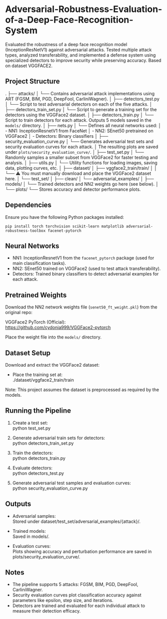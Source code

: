 # Adversarial-Robustness-Evaluation-of-a-Deep-Face-Recognition-System
Evaluated the robustness of a deep face recognition model (InceptionResNetV1) against adversarial attacks. Tested multiple attack types, analyzed transferability, and implemented a defense system using specialized detectors to improve security while preserving accuracy. Based on dataset VGGFACE2.

Project Structure
-----------------
.
├── attacks/
│   └── Contains adversarial attack implementations using ART (FGSM, BIM, PGD, DeepFool, CarliniWagner).
│
├── detectors_test.py
│   └── Script to test adversarial detectors on each of the five attacks.
│
├── detectors_train_set.py
│   └── Script to generate a training set for the detectors using the VGGFace2 dataset.
│
├── detectors_train.py
│   └── Script to train detectors for each attack. Outputs 5 models saved in the `models/` directory.
│
├── nets.py
│   └── Defines all neural networks used:
│       - NN1: InceptionResnetV1 from FaceNet
│       - NN2: SEnet50 pretrained on VGGFace2
│       - Detectors: Binary classifiers
│
├── security_evaluation_curve.py
│   └── Generates adversarial test sets and security evaluation curves for each attack.
│       The resulting plots are saved under `plots/security_evaluation_curve/`.
│
├── test_set.py
│   └── Randomly samples a smaller subset from VGGFace2 for faster testing and analysis.
│
├── utils.py
│   └── Utility functions for loading images, saving data, plotting curves, etc.
│
├── dataset/
│   ├── vggface2_train/train/
│   │   └── ⚠️ You must manually download and place the VGGFace2 dataset here.
│   └── test_set/
│       ├── clean/
│       └── adversarial_examples/
│
├── models/
│   └── Trained detectors and NN2 weights go here (see below).
│
└── plots/
    └── Stores accuracy and detector performance plots.

Dependencies
------------

Ensure you have the following Python packages installed:

    pip install torch torchvision scikit-learn matplotlib adversarial-robustness-toolbox facenet-pytorch

Neural Networks
---------------

- NN1: InceptionResnetV1 from the `facenet_pytorch` package (used for main classification tasks).
- NN2: SEnet50 trained on VGGFace2 (used to test attack transferability).
- Detectors: Trained binary classifiers to detect adversarial examples for each attack.

Pretrained Weights
------------------

Download the NN2 network weights file (`senet50_ft_weight.pkl`) from the original repo:

VGGFace2 PyTorch (Official):  
https://github.com/cydonia999/VGGFace2-pytorch

Place the weight file into the `models/` directory.

Dataset Setup
-------------

Download and extract the VGGFace2 dataset:

- Place the training set at:  
  ./dataset/vggface2_train/train

Note: This project assumes the dataset is preprocessed as required by the models.

Running the Pipeline
--------------------

1. Create a test set:  
       python test_set.py

2. Generate adversarial train sets for detectors:  
       python detectors_train_set.py

3. Train the detectors:  
       python detectors_train.py

4. Evaluate detectors:  
       python detectors_test.py

5. Generate adversarial test samples and evaluation curves:  
       python security_evaluation_curve.py

Outputs
-------

- Adversarial samples:  
  Stored under dataset/test_set/adversarial_examples/{attack}/.

- Trained models:  
  Saved in models/.

- Evaluation curves:  
  Plots showing accuracy and perturbation performance are saved in plots/security_evaluation_curve/.

Notes
-----

- The pipeline supports 5 attacks: FGSM, BIM, PGD, DeepFool, CarliniWagner.
- Security evaluation curves plot classification accuracy against parameters like epsilon, step size, and iterations.
- Detectors are trained and evaluated for each individual attack to measure their detection efficacy.